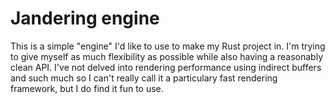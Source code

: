# Jandering engine

This is a simple "engine" I'd like to use to make my Rust project in. I'm trying to give myself as much flexibility as possible while also having a reasonably clean API. I've not delved into rendering performance using indirect buffers and such much so I can't really call it a particulary fast rendering framework, but I do find it fun to use.